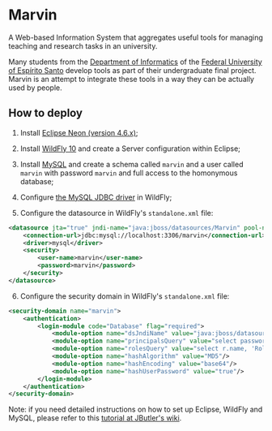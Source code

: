 # Marvin

A Web-based Information System that aggregates useful tools for managing teaching and research tasks in an university.

Many students from the [Department of Informatics](http://informatica.ufes.br) of the [Federal University of Espírito Santo](http://www.internacional.ufes.br/en) develop tools as part of their undergraduate final project. Marvin is an attempt to integrate these tools in a way they can be actually used by people.


## How to deploy

1. Install [Eclipse Neon (version 4.6.x)](http://www.eclipse.org/); 

2. Install [WildFly 10](http://wildfly.org) and create a Server configuration within Eclipse;

3. Install [MySQL](http://www.mysql.com/products/community/) and create a schema called `marvin` and a user called `marvin` with password `marvin` and full access to the homonymous database;

4. Configure [the MySQL JDBC driver](http://dev.mysql.com/downloads/connector/j/) in WildFly;

5. Configure the datasource in WildFly's `standalone.xml` file:

```XML
<datasource jta="true" jndi-name="java:jboss/datasources/Marvin" pool-name="MarvinPool" enabled="true" use-java-context="true">
    <connection-url>jdbc:mysql://localhost:3306/marvin</connection-url>
    <driver>mysql</driver>
    <security>
        <user-name>marvin</user-name>
        <password>marvin</password>
    </security>
</datasource>
``` 

6. Configure the security domain in WildFly's `standalone.xml` file:

```XML
<security-domain name="marvin">
    <authentication>
        <login-module code="Database" flag="required">
            <module-option name="dsJndiName" value="java:jboss/datasources/Marvin"/>
            <module-option name="principalsQuery" value="select password from Academic where email=?"/>
            <module-option name="rolesQuery" value="select r.name, 'Roles' from Role r inner join Academic_Role ar on r.id = ar.roles_id inner join Academic a on ar.Academic_id = a.id where email=?"/>
            <module-option name="hashAlgorithm" value="MD5"/>
            <module-option name="hashEncoding" value="base64"/>
            <module-option name="hashUserPassword" value="true"/>
        </login-module>
    </authentication>
</security-domain>
```

Note: if you need detailed instructions on how to set up Eclipse, WildFly and MySQL, please refer to this [tutorial at JButler's wiki](https://github.com/dwws-ufes/jbutler/wiki/Tutorial%3A-a-Java-EE-Web-Profile-application-with-JButler%2C-part-1).
